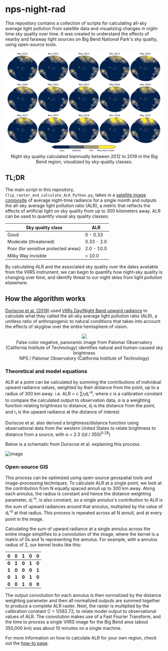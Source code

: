 # nps-night-rad
This repository contains a collection of scripts for calculating all-sky average light pollution from satellite data and visualizing changes in night-time sky quality over time. It was created to understand the effects of nearby and faraway light sources on Big Bend National Park's sky quality, using open-source tools. 

<p align="center">
  <img src="images/ALR_classification_May_Nov_cropped.png?raw=true">
  <br/> Night sky quality calculated biannually between 2012 to 2019 in the Big Bend region, visualized by sky-quality classes.
</p>

## TL;DR

The main script in this repository, `Clip_raster_and_calculate_ALR_Python.py`, takes in a [satellite image composite](https://eogdata.mines.edu/download_dnb_composites.html) of average night-time radiance for a single month and outputs the all-sky average light pollution ratio (ALR), a metric that reflects the effects of artificial light on sky quality from up to 300 kilometers away. ALR can be used to quantify visual sky quality classes:

| Sky quality class | ALR |
| ----------------- | --- |
| Good | 0 - 0.33 |
| Moderate (threatened) | 0.33 - 2.0 |
| Poor (for sensitive protected areas) | 2.0 - 10.0 |
| Milky Way invisible | > 10.0 |

By calculating ALR and the associated sky quality over the dates available from the VIIRS instrument, we can begin to quantify how night-sky quality is changing over time, and identify threat to our night skies from light pollution elsewhere. 

## How the algorithm works
[Duriscoe et al. (2018)](https://www.researchgate.net/publication/324789721_A_simplified_model_of_all-sky_artificial_sky_glow_derived_from_VIIRS_DayNight_band_data) used [VIIRs Day/Night Band upward radiance](https://maps.ngdc.noaa.gov/viewers/VIIRS_DNB_nighttime_imagery/index.html) to calculate what they called the all-sky average light pollution ratio (ALR), a unitless ratio of anthropogenic to natural conditions that takes into account the effects of skyglow over the entire hemisphere of vision.

<p align="center">
  <img src="https://www.nps.gov/subjects/nightskies/images/panoramic-big_1.jpg?maxwidth=650&autorotate=false">
  <br/> False color negative, panoramic image from Palomar Observatory (California Institute of Technology) identifies natural and human-caused sky brightness <br/>
NPS / Palomar Observatory (California Institute of Technology)
</p>

### Theoretical and model equations
ALR at a point can be calculated by summing the contributions of individual upward radiance values, weighted by their distance from the point, up to a radius of 300 km away. i.e. ALR = c &sum;r<sub>i</sub>d<sub>i</sub><sup>-&alpha;</sup>, where c is a calibration constant to compare the calculated output to observation data, &alpha; is a weighting function relating brightness to distance, d<sub>i</sub> is the distance from the point, and r<sub>i</sub> is the upward radiance at the distance of interest.

Duriscoe et al. also derived a brightness/distance function using observational data from the western United States to relate brightness to distance from a source, with &alpha; = 2.3 ((d &#47; 350)<sup>0.28</sup>)

Below is a schematic from Duriscoe et al. explaining this process. 

![image](https://www.researchgate.net/profile/Dan_Duriscoe/publication/324789721/figure/fig4/AS:628370182258695@1526826534880/The-flowchart-for-the-python-script-that-creates-the-dataset-a-TIFF-image-of-ALR-values.png)

### Open-source GIS
This process can be optimized using open-source geospatial tools and image-processing techniques. To calculate ALR at a single point, we look at the contribution from N equally spaced annuli up to 300 km away. Along each annulus, the radius is constant and hence the distance weighting parameter, d<sub>i</sub><sup>-&alpha;</sup>, is also constant, so a single annulus's contribution to ALR is the sum of upward radiances around that annulus, multiplied by the value of d<sub>i</sub><sup>-&alpha;</sup> at that radius. This process is repeated across all N annuli, and at every point in the image.

Calculating the sum of upward radiance at a single annulus across the entire image simplifies to a convolution of the image, where the kernel is a matrix of 0s and 1s representing the annulus. For example, with a annulus radius of 2, our kernel looks like this:

| 0 | 0 | 1 | 0 | 0 | 
|---|---|---|---|---|
| **0** | **1** | **0** | **1** | **0** | 
| **1** | **0** | **0** | **0** | **1** |
| **0** | **1** | **0** | **1** | **0** | 
| **0** | **0** | **1** | **0** | **0** |

The output convolution for each annulus is then normalized by the distance weighting parameter and then all normalized outputs are summed together to produce a complete ALR raster. Next, the raster is multiplied by the calibration constant C = 1/562.72, to relate model output to observational values of ALR. The convolution makes use of a Fast Fourier Transform, and the time to process a single VIIRS image for the Big Bend area (about 350,000 km<sup></sup>) was about 10 minutes on a single machine. 

For more information on how to calculate ALR for your own region, check out the [how-to page](https://github.com/katyabbott/nps-night-rad/blob/master/HOWTO.md).
